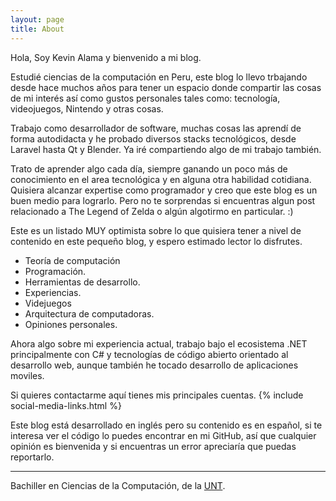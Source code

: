 ```yaml
---
layout: page
title: About
---
```


Hola, Soy Kevin Alama y bienvenido a mi blog.

Estudié ciencias de la computación en Peru, este blog lo llevo trbajando desde hace muchos años para tener un espacio donde compartir las cosas de mi interés así como gustos personales tales como: tecnología, videojuegos, Nintendo y otras cosas.

Trabajo como desarrollador de software, muchas cosas las aprendí de forma autodidacta y  he probado diversos stacks tecnológicos, desde Laravel hasta Qt y Blender. Ya iré compartiendo algo de mi trabajo también.

Trato de aprender algo cada día, siempre ganando un poco más de conocimiento en el area tecnológica y en alguna otra habilidad cotidiana. Quisiera alcanzar expertise como programador y creo que este blog es un buen medio para lograrlo. Pero no te sorprendas si encuentras algun post relacionado a The Legend of Zelda o algún algotirmo en particular. :) 

Este es un listado MUY optimista sobre lo que quisiera tener a nivel de contenido en este pequeño blog, y espero estimado lector lo disfrutes.

- Teoría de computación
- Programación.
- Herramientas de desarrollo.
- Experiencias.
- Videjuegos
- Arquitectura de computadoras.
- Opiniones personales.

Ahora algo sobre mi experiencia actual, trabajo bajo el ecosistema .NET principalmente con C# y tecnologías de código abierto orientado al desarrollo web, aunque también he tocado desarrollo de aplicaciones moviles.

Si quieres contactarme aquí tienes mis principales cuentas.
{% include social-media-links.html %}

Este blog está desarrollado en inglés pero su contenido es en español, si te interesa ver el código lo puedes encontrar en mi GitHub, así que cualquier opinión es bienvenida y si encuentras un error apreciaría que puedas reportarlo.

---
Bachiller en Ciencias de la Computación, de la <a href="http://inf.unitru.edu.pe/" class="link">UNT</a>.
